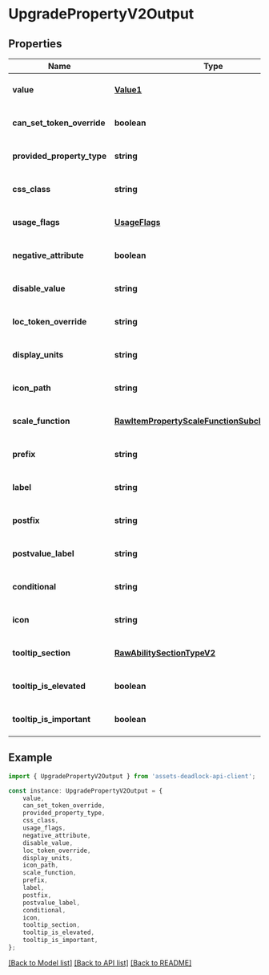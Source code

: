 # UpgradePropertyV2Output


## Properties

Name | Type | Description | Notes
------------ | ------------- | ------------- | -------------
**value** | [**Value1**](Value1.md) |  | [optional] [default to undefined]
**can_set_token_override** | **boolean** |  | [optional] [default to undefined]
**provided_property_type** | **string** |  | [optional] [default to undefined]
**css_class** | **string** |  | [optional] [default to undefined]
**usage_flags** | [**UsageFlags**](UsageFlags.md) |  | [optional] [default to undefined]
**negative_attribute** | **boolean** |  | [optional] [default to undefined]
**disable_value** | **string** |  | [optional] [default to undefined]
**loc_token_override** | **string** |  | [optional] [default to undefined]
**display_units** | **string** |  | [optional] [default to undefined]
**icon_path** | **string** |  | [optional] [default to undefined]
**scale_function** | [**RawItemPropertyScaleFunctionSubclassV2Output**](RawItemPropertyScaleFunctionSubclassV2Output.md) |  | [optional] [default to undefined]
**prefix** | **string** |  | [optional] [default to undefined]
**label** | **string** |  | [optional] [default to undefined]
**postfix** | **string** |  | [optional] [default to undefined]
**postvalue_label** | **string** |  | [optional] [default to undefined]
**conditional** | **string** |  | [optional] [default to undefined]
**icon** | **string** |  | [optional] [default to undefined]
**tooltip_section** | [**RawAbilitySectionTypeV2**](RawAbilitySectionTypeV2.md) |  | [optional] [default to undefined]
**tooltip_is_elevated** | **boolean** |  | [optional] [default to undefined]
**tooltip_is_important** | **boolean** |  | [optional] [default to undefined]

## Example

```typescript
import { UpgradePropertyV2Output } from 'assets-deadlock-api-client';

const instance: UpgradePropertyV2Output = {
    value,
    can_set_token_override,
    provided_property_type,
    css_class,
    usage_flags,
    negative_attribute,
    disable_value,
    loc_token_override,
    display_units,
    icon_path,
    scale_function,
    prefix,
    label,
    postfix,
    postvalue_label,
    conditional,
    icon,
    tooltip_section,
    tooltip_is_elevated,
    tooltip_is_important,
};
```

[[Back to Model list]](../README.md#documentation-for-models) [[Back to API list]](../README.md#documentation-for-api-endpoints) [[Back to README]](../README.md)
